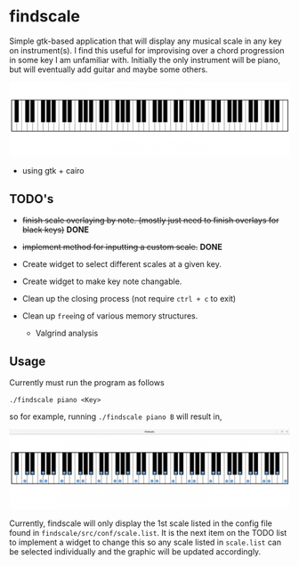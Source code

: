 # findscale #

Simple gtk-based application that will display any musical scale in any key on instrument(s). I find this useful for improvising over a chord progression in some key I am unfamiliar with. Initially the only instrument will be piano, but will eventually add guitar and maybe some others.

![piano](./src/imgs/piano.png ) 


- using gtk + cairo

## TODO's ##

- ~~finish scale overlaying by note. (mostly just need to finish overlays for black keys)~~ **DONE**
- ~~implement method for inputting a custom scale.~~ **DONE**

- Create widget to select different scales at a given key.
- Create widget to make key note changable.
- Clean up the closing process (not require `ctrl + c` to exit)
- Clean up `free`ing of various memory structures.
  - Valgrind analysis

## Usage ##

Currently must run the program as follows
```
./findscale piano <Key>
```
so for example, running `./findscale piano B` will result in,

![Ab-major-scale](./examples/Ab-major-scale.png)

Currently, findscale will only display the 1st scale listed in the config file found in `findscale/src/conf/scale.list`. It is the next item on the TODO list to implement a widget to change this so any scale listed in `scale.list` can be selected individually and the graphic will be updated accordingly.
